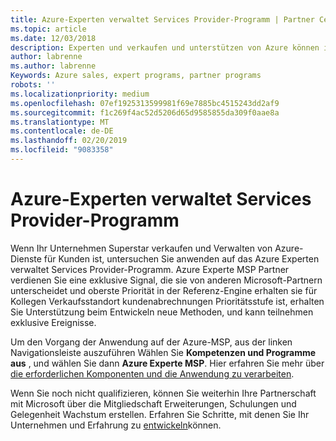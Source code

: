```yaml
---
title: Azure-Experten verwaltet Services Provider-Programm | Partner Center
ms.topic: article
ms.date: 12/03/2018
description: Experten und verkaufen und unterstützen von Azure können in Azure Experte MSP anwenden
author: labrenne
ms.author: labrenne
Keywords: Azure sales, expert programs, partner programs
robots: ''
ms.localizationpriority: medium
ms.openlocfilehash: 07ef1925313599981f69e7885bc4515243dd2af9
ms.sourcegitcommit: f1c269f4ac52d5206d65d9585855da309f0aae8a
ms.translationtype: MT
ms.contentlocale: de-DE
ms.lasthandoff: 02/20/2019
ms.locfileid: "9083358"
---
```

# <a name="azure-expert-managed-services-provider-program"></a>Azure-Experten verwaltet Services Provider-Programm


Wenn Ihr Unternehmen Superstar verkaufen und Verwalten von Azure-Dienste für Kunden ist, untersuchen Sie anwenden auf das Azure Experten verwaltet Services Provider-Programm. Azure Experte MSP Partner verdienen Sie eine exklusive Signal, die sie von anderen Microsoft-Partnern unterscheidet und oberste Priorität in der Referenz-Engine erhalten sie für Kollegen Verkaufsstandort kundenabrechnungen Prioritätsstufe ist, erhalten Sie Unterstützung beim Entwickeln neue Methoden, und kann teilnehmen exklusive Ereignisse.

Um den Vorgang der Anwendung auf der Azure-MSP, aus der linken Navigationsleiste auszuführen Wählen Sie **Kompetenzen und Programme aus** , und wählen Sie dann **Azure Experte MSP**. Hier erfahren Sie mehr über [die erforderlichen Komponenten und die Anwendung zu verarbeiten](https://partner.microsoft.com/membership/azure-expert-msp). 

Wenn Sie noch nicht qualifizieren, können Sie weiterhin Ihre Partnerschaft mit Microsoft über die Mitgliedschaft Erweiterungen, Schulungen und Gelegenheit Wachstum erstellen.
Erfahren Sie Schritte, mit denen Sie Ihr Unternehmen und Erfahrung zu [entwickeln](https://partner.microsoft.com/membership/azure-expert-msp)können.


